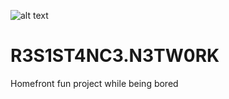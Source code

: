 ![alt text](http://leonvoerman.nl/coding/chat.py.png)

# R3S1ST4NC3.N3TW0RK
Homefront fun project while being bored
